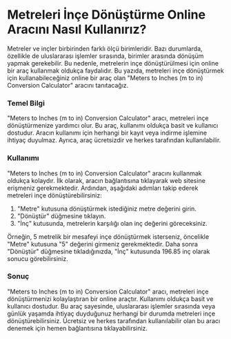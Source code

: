 Metreleri İnçe Dönüştürme Online Aracını Nasıl Kullanırız?
==========================================================

Metreler ve inçler birbirinden farklı ölçü birimleridir. Bazı durumlarda, özellikle de uluslararası işlemler sırasında, birimler arasında dönüşüm yapmak gerekebilir. Bu nedenle, metrelerin inçe dönüştürülmesi için online bir araç kullanmak oldukça faydalıdır. Bu yazıda, metreleri inçe dönüştürmek için kullanabileceğiniz online bir araç olan "Meters to Inches (m to in) Conversion Calculator" aracını tanıtacağız.

### Temel Bilgi

"Meters to Inches (m to in) Conversion Calculator" aracı, metreleri inçe dönüştürmenize yardımcı olur. Bu araç, kullanımı oldukça basit ve kullanıcı dostudur. Aracın kullanımı için herhangi bir kayıt veya indirme işlemine ihtiyaç duyulmaz. Ayrıca, araç ücretsizdir ve herkes tarafından kullanılabilir.

### Kullanımı

"Meters to Inches (m to in) Conversion Calculator" aracını kullanmak oldukça kolaydır. İlk olarak, aracın bağlantısına tıklayarak web sitesine erişmeniz gerekmektedir. Ardından, aşağıdaki adımları takip ederek metreleri inçe dönüştürebilirsiniz:

1. "Metre" kutusuna dönüştürmek istediğiniz metre değerini girin.
2. "Dönüştür" düğmesine tıklayın.
3. "İnç" kutusunda, metrelerin karşılığı olan inç değerini göreceksiniz.

Örneğin, 5 metrelik bir mesafeyi inçe dönüştürmek isterseniz, öncelikle "Metre" kutusuna "5" değerini girmeniz gerekmektedir. Daha sonra "Dönüştür" düğmesine tıkladığınızda, "İnç" kutusunda 196.85 inç olarak sonucu görebilirsiniz.

### Sonuç

"Meters to Inches (m to in) Conversion Calculator" aracı, metreleri inçe dönüştürmenizi kolaylaştıran bir online araçtır. Kullanımı oldukça basit ve kullanıcı dostudur. Bu araç sayesinde, uluslararası işlemler sırasında veya günlük yaşamda ihtiyaç duyduğunuz herhangi bir durumda metreleri inçe dönüştürebilirsiniz. Ücretsiz ve herkes tarafından kullanılabilir olan bu aracı denemek için hemen bağlantısına tıklayabilirsiniz.
